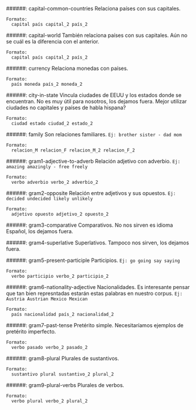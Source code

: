 ######: capital-common-countries
Relaciona países con sus capitales.
```
Formato:
  capital país capital_2 país_2
```

######: capital-world
También relaciona países con sus capitales. Aún no se cuál es la diferencia con el anterior.
```
Formato:
  capital país capital_2 país_2
```

######: currency
Relaciona monedas con países.
```
Formato:
  país moneda país_2 moneda_2
```

######: city-in-state
Vincula ciudades de EEUU y los estados donde se encuentran. No es muy útil para nosotros, los dejamos fuera. Mejor utilizar ciudades no capitales y países de habla hispana?
```
Formato:
  ciudad estado ciudad_2 estado_2
```
######: family
Son relaciones familiares. `Ej: brother sister - dad mom`
```
Formato:
  relacion_M relacion_F relacion_M_2 relacion_F_2
```

######: gram1-adjective-to-adverb
Relación adjetivo con adverbio. `Ej: amazing amazingly - free freely`
```
Formato:
  verbo adverbio verbo_2 adverbio_2
```

######: gram2-opposite
Relación entre adjetivos y sus opuestos. `Ej: decided undecided likely unlikely`
```
Formato:
  adjetivo opuesto adjetivo_2 opuesto_2
```

######: gram3-comparative
Comparativos. No nos sirven es idioma Español, los dejamos fuera.

######: gram4-superlative
Superlativos. Tampoco nos sirven, los dejamos fuera.

######: gram5-present-participle
Participios. `Ej: go going say saying`
```
Formato:
  verbo participio verbo_2 participio_2
```

######: gram6-nationality-adjective
Nacionalidades. Es interesante pensar que tan bien represntadas estarán estas palabras en nuestro corpus. `Ej: Austria Austrian Mexico Mexican`
```
Formato:
  país nacionalidad país_2 nacionalidad_2
```

######: gram7-past-tense
Pretérito simple. Necesitaríamos ejemplos de pretérito imperfecto.
```
Formato:
  verbo pasado verbo_2 pasado_2
```

######: gram8-plural
Plurales de sustantivos.
```
Formato:
  sustantivo plural sustantivo_2 plural_2
```

######: gram9-plural-verbs
Plurales de verbos.
```
Formato:
  verbo plural verbo_2 plural_2
```

